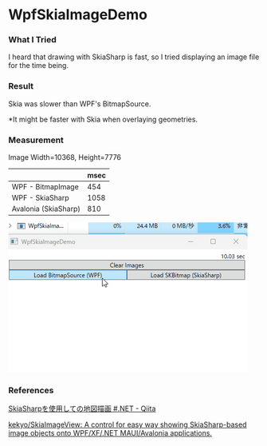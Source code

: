 # WpfSkiaImageDemo

### What I Tried

I heard that drawing with SkiaSharp is fast, so I tried displaying an image file for the time being.

### Result

Skia was slower than WPF's BitmapSource.

*It might be faster with Skia when overlaying geometries.

### Measurement

Image Width=10368, Height=7776

||msec|
|--|--|
|WPF - BitmapImage|454|
|WPF - SkiaSharp|1058|
|Avalonia (SkiaSharp)|810|

![demo.gif](https://github.com/hsytkm/WpfSkiaImageDemo/blob/main/WpfSkiaImageDemo/demo.gif)

### References

[SkiaSharpを使用しての地図描画 #.NET - Qiita](https://qiita.com/ingen084/items/8c4492bfb3cc50129507)

[kekyo/SkiaImageView: A control for easy way showing SkiaSharp-based image objects onto WPF/XF/.NET MAUI/Avalonia applications.](https://github.com/kekyo/SkiaImageView)

